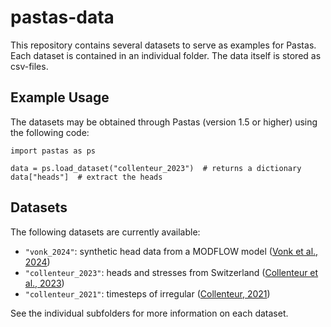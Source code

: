 # pastas-data

This repository contains several datasets to serve as examples for Pastas. Each dataset is contained in an individual folder. The data itself is stored as csv-files. 


## Example Usage

The datasets may be obtained through Pastas (version 1.5 or higher) using the following code:

```
import pastas as ps

data = ps.load_dataset("collenteur_2023")  # returns a dictionary
data["heads"]  # extract the heads

```

## Datasets

The following datasets are currently available:

- `"vonk_2024"`: synthetic head data from a MODFLOW model ([Vonk et al., 2024](https://doi.org/10.5281/zenodo.10640098))
- `"collenteur_2023"`: heads and stresses from Switzerland ([Collenteur et al., 2023](https://doi.org/10.1016/j.jhydrol.2023.130120))
- `"collenteur_2021"`: timesteps of irregular ([Collenteur, 2021](https://doi.org/10.1111/gwat.13111))

See the individual subfolders for more information on each dataset.
